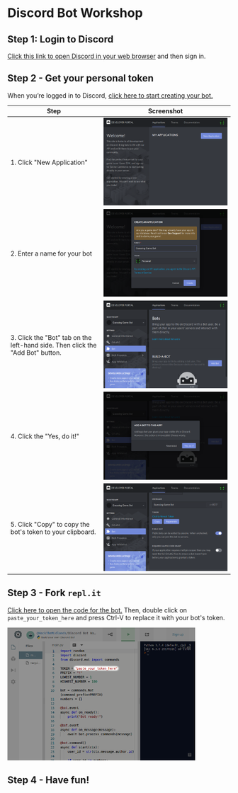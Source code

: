 # Discord Bot Workshop

## Step 1: Login to Discord

[Click this link to open Discord in your web browser](https://discordapp.com/channels/@me) and then sign in.

## Step 2 - Get your personal token
When you’re logged in to Discord, [click here to start creating your bot.](https://discordapp.com/developers/applications/)

| Step | Screenshot |
|---|---|
| 1. Click "New Application" | <img src="/images/step1.png?raw=true"> |
| 2. Enter a name for your bot | <img src="/images/step2.png?raw=true"> |
| 3. Click the "Bot" tab on the left-hand side. Then click the "Add Bot" button. | <img src="/images/step3.png?raw=true"> |
| 4. Click the "Yes, do it!" | <img src="/images/step4.png?raw=true"> |
| 5. Click "Copy" to copy the bot's token to your clipboard. | <img src="/images/step5.png?raw=true"> |

## Step 3 - Fork `repl.it`

[Click here to open the code for the bot.](https://repl.it/@HackTheMidlands/Discord-Bot-Workshop) Then, double click on `paste_your_token_here` and press Ctrl-V to replace it with your bot's token.

<img src="/images/repl.png?raw=true" height="300">

## Step 4 - Have fun!
